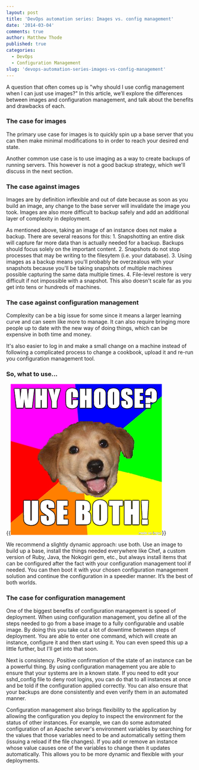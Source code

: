 ```yaml
---
layout: post
title: 'DevOps automation series: Images vs. config management'
date: '2014-03-04'
comments: true
author: Matthew Thode
published: true
categories:
  - DevOps
  - Configuration Management
slug: 'devops-automation-series-images-vs-config-management'   
---
```



A question that often comes up is "why should I use config management when I
can just use images?" In this article, we’ll explore the differences between
images and configuration management, and talk about the benefits and drawbacks
of each.

<!--more-->

### The case for images

The primary use case for images is to quickly spin up a base server that you
can then make minimal modifications to in order to reach your desired end state.

Another common use case is to use imaging as a way to create backups of
running servers. This however is not a good backup strategy, which we'll
discuss in the next section.

### The case against images

Images are by definition inflexible and out of date because as soon as you
build an image, any change to the base server will invalidate the image you
took. Images are also more difficult to backup safely and add an additional
layer of complexity in deployment.

As mentioned above, taking an image of an instance does not make a backup.
There are several reasons for this: 1. Snapshotting an entire disk will
capture far more data than is actually needed for a backup. Backups should
focus solely on the important content. 2. Snapshots do not stop processes
that may be writing to the filesytem (i.e. your database). 3. Using images as
a backup means you'll probably be overzealous with your snapshots because
you'll be taking snapshots of multiple machines possible capturing the same
data multiple times. 4. File-level restore is very difficult if not impossible
with a snapshot. This also doesn't scale far as you get into tens or hundreds
of machines.

### The case against configuration management

Complexity can be a big issue for some since it means a larger learning curve
and can seem like more to manage. It can also require bringing more people up
to date with the new way of doing things, which can be expensive in both time
and money.

It's also easier to log in and make a small change on a machine instead of
following a complicated process to change a cookbook, upload it and re-run
you configuration management tool.


### So, what to use...

{{<img src="advice_dog.png" title="" alt="">}}

We recommend a slightly dynamic approach: use both. Use an image to build up a
base, install the things needed everywhere like Chef, a custom version of
Ruby, Java, the Nokogiri gem, etc., but always install items that can be
configured after the fact with your configuration management tool if needed.
You can then boot it with your chosen configuration management solution and
continue the configuration in a speedier manner. It’s the best of both worlds.


### The case for configuration management

One of the biggest benefits of configuration management is speed of deployment.
When using configuration management, you define all of the steps needed to go
from a base image to a fully configurable and usable image. By doing this you
take out a lot of downtime between steps of deployment. You are able to enter
one command, which will create an instance, configure it and then start using
it. You can even speed this up a little further, but I'll get into that soon.

Next is consistency. Positive confirmation of the state of an instance can be
a powerful thing. By using configuration management you are able to ensure
that your systems are in a known state. If you need to edit your sshd_config
file to deny root logins, you can do that to all instances at once and be told
if the configuration applied correctly. You can also ensure that your backups
are done consistently and even verify them in an automated manner.

Configuration management also brings flexibility to the application by
allowing the configuration you deploy to inspect the environment for the
status of other instances. For example, we can do some automated configuration
of an Apache server's environment variables by searching for the values that
those variables need to be and automatically setting them (issuing a reload if
the file changes). If you add or remove an instance whose value causes one of
the variables to change then it updates automatically. This allows you to be
more dynamic and flexible with your deployments.

